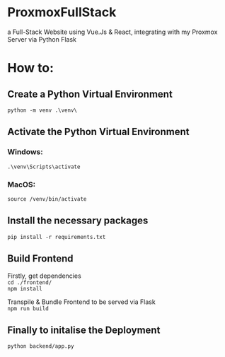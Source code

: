 # ProxmoxFullStack
a Full-Stack Website using Vue.Js &amp; React, integrating with my Proxmox Server via Python Flask

# How to:
## Create a Python Virtual Environment  
`python -m venv .\venv\`

## Activate the Python Virtual Environment  
### Windows:
`.\venv\Scripts\activate`

### MacOS:
`source /venv/bin/activate`

## Install the necessary packages
`pip install -r requirements.txt`

## Build Frontend
Firstly, get dependencies  
`cd ./frontend/`  
`npm install`  

Transpile & Bundle Frontend to be served via Flask  
`npm run build`

## Finally to initalise the Deployment
`python backend/app.py`
